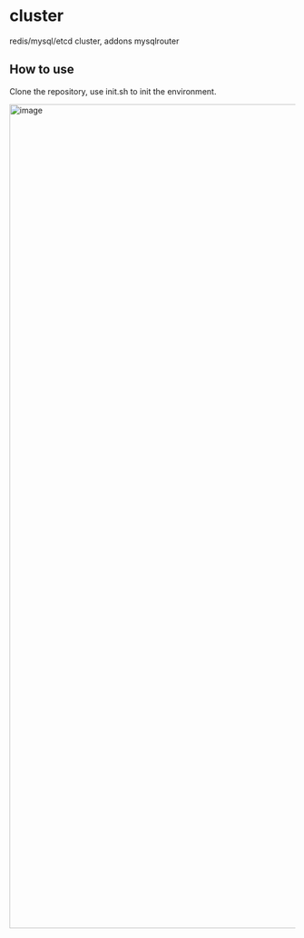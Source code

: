 # cluster
redis/mysql/etcd cluster, addons mysqlrouter 

## How to use  
Clone the repository, use init.sh to init the environment.

<img width="1986" height="1452" alt="image" src="https://github.com/user-attachments/assets/adb7250c-c32b-4965-b777-e6b8bcfa8a64" />
